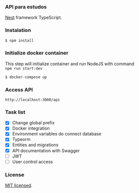 ### API para estudos

[Nest](https://github.com/nestjs/nest) framework TypeScript.

### Instalation

```bash
$ npm install
```

### Initialize docker container

This step will initialize container and run NodeJS with command<br>
`npm run start:dev`

```bash
$ docker-compose up
```

### Access API

```
http://localhost:3000/api
```

### Task list

- [x] Change global prefix
- [x] Docker integration
- [x] Environment variables do connect database
- [x] Typeorm
- [x] Entities and migrations
- [x] API documentation with Swagger
- [ ] JWT
- [ ] User control access

### License

[MIT licensed](LICENSE).
